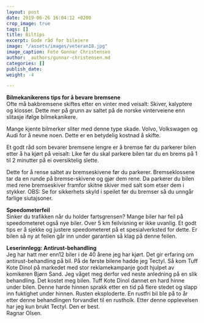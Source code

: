 ```yaml
---
layout: post
date: 2019-06-26 16:04:12 +0200
crop_image: true
tags: []
title: Biltips
excerpt: Gode råd for bileiere
image: "/assets/images/veteran18.jpg"
image_caption: Foto Gunnar Christensen
author: _authors/gunnar-christensen.md
categories: []
publish_date: 
weight: -4

---
```

**Bilmekanikerens tips for å bevare bremsene**  
Ofte må bakbremsene skiftes etter en vinter med veisalt: Skiver, kalyptere og klosser. Dette mer på grunn av saltet på de norske vinterveiene enn slitasje ifølge bilmekanikere.

Mange kjente bilmerker sliter med denne type skade. Volvo, Volkswagen og Audi for å nevne noen. Dette er en betydelig kostnad å skifte.

Et godt råd som bevarer bremsene lengre er å bremse før du parkerer bilen etter å ha kjørt på veisalt: Like før du skal parkere bilen tar du en brems på 1 til 2 minutter på ei oversiktelig slette.

Dette for å rense saltet av bremseskivene før du parkerer. Bremseklossene tar da en runde på bremse-skivene og gjør dem rene. Da parkerer du bilen med rene bremseskiver framfor skitne skiver med salt som etser dem i stykker. OBS: Se for sikkerhets skyld i speilet før du bremser så du unngår farlige siutajsoner.

**Speedometerfeil**  
Sinker du trafikken når du holder fartsgrensen? Mange biler har feil på speedometeret også nye biler. Over 5 km feilvisning er ikke uvanlig. Et godt tips er å sjekke og justere speedometeret på et spesialverksted for dette. Er bilen så ny at feilen går inn under garantien så klag på denne feilen.

**Leserinnlegg: Antirust-behandling**  
Jeg har hatt mer enn12 biler i de 40 årene jeg har kjørt. Det gir erfaring om antirust-behandling på bil. På de første bilene hadde jeg Tectyl. Så kom Tuff Kote Dinol på markedet med stor reklamekampanje godt hjulpet av komikeren Bjørn Sand. Jeg våget meg derfor ved neste anledning på en slik behandling. Det kostet meg bilen. Tuff Kote Dinol dannet en hard hinne under bilen. Denne harde hinnen sprakk etter en tid på flere stedet og slapp inn fuktighet under hinnen. Rusten eksploderte. En rustfri bil ble på to år etter denne behandlingen forvandlet til en rustholk. Etter denne opplevelsen har jeg kun brukt Tectyl. Den er best.  
Ragnar Olsen.